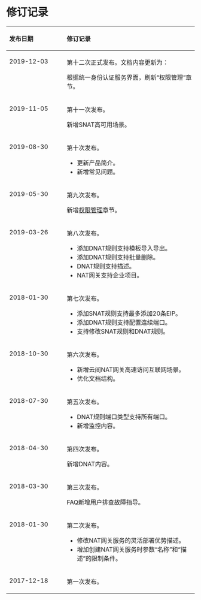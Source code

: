 # 修订记录<a name="zh-cn_topic_0088819092"></a>

<a name="table15619417191139"></a>
<table><thead align="left"><tr id="row33855049191139"><th class="cellrowborder" valign="top" width="30.509999999999998%" id="mcps1.1.3.1.1"><p id="p57904420191139"><a name="p57904420191139"></a><a name="p57904420191139"></a><strong id="b51377736191139"><a name="b51377736191139"></a><a name="b51377736191139"></a>发布日期</strong></p>
</th>
<th class="cellrowborder" valign="top" width="69.49%" id="mcps1.1.3.1.2"><p id="p847124191139"><a name="p847124191139"></a><a name="p847124191139"></a><strong id="b7624116191139"><a name="b7624116191139"></a><a name="b7624116191139"></a>修订记录</strong></p>
</th>
</tr>
</thead>
<tbody><tr id="row115111595229"><td class="cellrowborder" valign="top" width="30.509999999999998%" headers="mcps1.1.3.1.1 "><p id="p58539145161"><a name="p58539145161"></a><a name="p58539145161"></a>2019-12-03</p>
</td>
<td class="cellrowborder" valign="top" width="69.49%" headers="mcps1.1.3.1.2 "><p id="p285361461615"><a name="p285361461615"></a><a name="p285361461615"></a>第十二次正式发布。文档内容更新为：</p>
<p id="p946592752416"><a name="p946592752416"></a><a name="p946592752416"></a>根据统一身份认证服务界面，刷新“权限管理”章节。</p>
</td>
</tr>
<tr id="row520295231118"><td class="cellrowborder" valign="top" width="30.509999999999998%" headers="mcps1.1.3.1.1 "><p id="p111079262176"><a name="p111079262176"></a><a name="p111079262176"></a>2019-11-05</p>
</td>
<td class="cellrowborder" valign="top" width="69.49%" headers="mcps1.1.3.1.2 "><p id="p41071526191713"><a name="p41071526191713"></a><a name="p41071526191713"></a>第十一次发布。</p>
<p id="p18107132612172"><a name="p18107132612172"></a><a name="p18107132612172"></a>新增SNAT高可用场景。</p>
</td>
</tr>
<tr id="row18125433263"><td class="cellrowborder" valign="top" width="30.509999999999998%" headers="mcps1.1.3.1.1 "><p id="p171254332616"><a name="p171254332616"></a><a name="p171254332616"></a>2019-08-30</p>
</td>
<td class="cellrowborder" valign="top" width="69.49%" headers="mcps1.1.3.1.2 "><p id="p1330013579610"><a name="p1330013579610"></a><a name="p1330013579610"></a>第十次发布。</p>
<a name="ul1599692214815"></a><a name="ul1599692214815"></a><ul id="ul1599692214815"><li>更新产品简介。</li><li>新增常见问题。</li></ul>
</td>
</tr>
<tr id="row233164845715"><td class="cellrowborder" valign="top" width="30.509999999999998%" headers="mcps1.1.3.1.1 "><p id="p4332948125720"><a name="p4332948125720"></a><a name="p4332948125720"></a>2019-05-30</p>
</td>
<td class="cellrowborder" valign="top" width="69.49%" headers="mcps1.1.3.1.2 "><p id="p1312012345810"><a name="p1312012345810"></a><a name="p1312012345810"></a>第九次发布。</p>
<p id="p101821456115915"><a name="p101821456115915"></a><a name="p101821456115915"></a>新增<a href="权限管理.md">权限管理</a>章节。</p>
</td>
</tr>
<tr id="row5734125373416"><td class="cellrowborder" valign="top" width="30.509999999999998%" headers="mcps1.1.3.1.1 "><p id="p1673445313419"><a name="p1673445313419"></a><a name="p1673445313419"></a>2019-03-26</p>
</td>
<td class="cellrowborder" valign="top" width="69.49%" headers="mcps1.1.3.1.2 "><p id="p874478104020"><a name="p874478104020"></a><a name="p874478104020"></a>第八次发布。</p>
<a name="ul1976013854019"></a><a name="ul1976013854019"></a><ul id="ul1976013854019"><li>添加DNAT规则支持模板导入导出。</li><li>添加DNAT规则支持批量删除。</li><li>DNAT规则支持描述。</li><li>NAT网关支持企业项目。</li></ul>
</td>
</tr>
<tr id="row6402325101915"><td class="cellrowborder" valign="top" width="30.509999999999998%" headers="mcps1.1.3.1.1 "><p id="p43791432141918"><a name="p43791432141918"></a><a name="p43791432141918"></a>2018-01-30</p>
</td>
<td class="cellrowborder" valign="top" width="69.49%" headers="mcps1.1.3.1.2 "><p id="p193821327194"><a name="p193821327194"></a><a name="p193821327194"></a>第七次发布。</p>
<a name="ul645052011217"></a><a name="ul645052011217"></a><ul id="ul645052011217"><li>添加SNAT规则支持最多添加20条EIP。</li><li>添加DNAT规则支持配置连续端口。</li><li>支持修改SNAT规则和DNAT规则。</li></ul>
</td>
</tr>
<tr id="row08516172404"><td class="cellrowborder" valign="top" width="30.509999999999998%" headers="mcps1.1.3.1.1 "><p id="p1485181714013"><a name="p1485181714013"></a><a name="p1485181714013"></a>2018-10-30</p>
</td>
<td class="cellrowborder" valign="top" width="69.49%" headers="mcps1.1.3.1.2 "><p id="p208522017104017"><a name="p208522017104017"></a><a name="p208522017104017"></a>第六次发布。</p>
<a name="ul4444359115817"></a><a name="ul4444359115817"></a><ul id="ul4444359115817"><li>新增云间NAT网关高速访问互联网场景。</li><li>优化文档结构。</li></ul>
</td>
</tr>
<tr id="row16979723518"><td class="cellrowborder" valign="top" width="30.509999999999998%" headers="mcps1.1.3.1.1 "><p id="p0277819162714"><a name="p0277819162714"></a><a name="p0277819162714"></a>2018-07-30</p>
</td>
<td class="cellrowborder" valign="top" width="69.49%" headers="mcps1.1.3.1.2 "><p id="p2022915415114"><a name="p2022915415114"></a><a name="p2022915415114"></a>第五次发布。</p>
<a name="ul6628482716"></a><a name="ul6628482716"></a><ul id="ul6628482716"><li>DNAT规则端口类型支持所有端口。</li><li>新增监控内容。</li></ul>
</td>
</tr>
<tr id="row56906170161346"><td class="cellrowborder" valign="top" width="30.509999999999998%" headers="mcps1.1.3.1.1 "><p id="p45997075161346"><a name="p45997075161346"></a><a name="p45997075161346"></a>2018-04-30</p>
</td>
<td class="cellrowborder" valign="top" width="69.49%" headers="mcps1.1.3.1.2 "><p id="p34775564161346"><a name="p34775564161346"></a><a name="p34775564161346"></a>第四次发布。</p>
<p id="p5533083316144"><a name="p5533083316144"></a><a name="p5533083316144"></a>新增DNAT内容。</p>
</td>
</tr>
<tr id="row13573689191139"><td class="cellrowborder" valign="top" width="30.509999999999998%" headers="mcps1.1.3.1.1 "><p id="p16370901154021"><a name="p16370901154021"></a><a name="p16370901154021"></a>2018-03-30</p>
</td>
<td class="cellrowborder" valign="top" width="69.49%" headers="mcps1.1.3.1.2 "><p id="p11337784154021"><a name="p11337784154021"></a><a name="p11337784154021"></a>第三次发布。</p>
<p id="p858091154049"><a name="p858091154049"></a><a name="p858091154049"></a>FAQ新增用户排查故障指导。</p>
</td>
</tr>
<tr id="row1873162817448"><td class="cellrowborder" valign="top" width="30.509999999999998%" headers="mcps1.1.3.1.1 "><p id="p4086686117448"><a name="p4086686117448"></a><a name="p4086686117448"></a>2018-01-30</p>
</td>
<td class="cellrowborder" valign="top" width="69.49%" headers="mcps1.1.3.1.2 "><p id="p2188143917448"><a name="p2188143917448"></a><a name="p2188143917448"></a>第二次发布。</p>
<a name="ul5289560317531"></a><a name="ul5289560317531"></a><ul id="ul5289560317531"><li>修改NAT网关服务的灵活部署优势描述。</li><li>增加创建NAT网关服务时参数“名称”和“描述”的限制条件。</li></ul>
</td>
</tr>
<tr id="row49118125154015"><td class="cellrowborder" valign="top" width="30.509999999999998%" headers="mcps1.1.3.1.1 "><p id="p20536644154024"><a name="p20536644154024"></a><a name="p20536644154024"></a>2017-12-18</p>
</td>
<td class="cellrowborder" valign="top" width="69.49%" headers="mcps1.1.3.1.2 "><p id="p52855456154024"><a name="p52855456154024"></a><a name="p52855456154024"></a>第一次发布。</p>
</td>
</tr>
</tbody>
</table>

